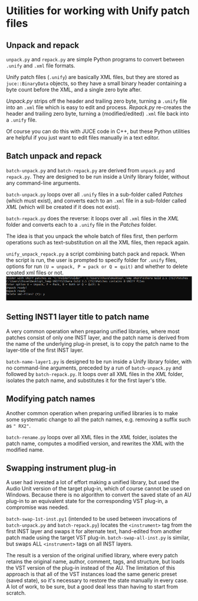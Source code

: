 # Utilities for working with Unify patch files

## Unpack and repack

`unpack.py` and `repack.py` are simple Python programs to convert between `.unify` and `.xml` file formats.

Unify patch files (`.unify`) are basically XML files, but they are stored as `juce::BinaryData` objects, so they have a small binary header containing a byte count before the XML, and a single zero byte after.

*Unpack.py* strips off the header and trailing zero byte, turning a `.unify` file into an `.xml` file which is easy to edit and process. *Repack.py* re-creates the header and trailing zero byte, turning a (modified/edited) `.xml` file back into a `.unify` file.

Of course you can do this with JUCE code in C++, but these Python utilities are helpful if you just want to edit files manually in a text editor.

## Batch unpack and repack

`batch-unpack.py` and `batch-repack.py` are derived from `unpack.py` and `repack.py`. They are designed to be run inside a Unify library folder, without any command-line arguments.

`batch-unpack.py` loops over all `.unify` files in a sub-folder called *Patches* (which must exist), and converts each to an `.xml` file in a sub-folder called *XML* (which will be created if it does not exist).

`batch-repack.py` does the reverse: it loops over all `.xml` files in the *XML* folder and converts each to a `.unify` file in the *Patches* folder.

The idea is that you unpack the whole batch of files first, then perform operations such as text-substitution on all the XML files, then repack again.

`unify_unpack_repack.py` a script combining batch pack and repack. When the script is run, the user is prompted to specify folder for `.unify` files, options for run `(U = unpack, P = pack or Q = quit)` and whether to delete created xml files or not.
![Screenshot](unpack_pack_1.PNG)

## Setting INST1 layer title to patch name

A very common operation when preparing unified libraries, where most patches consist of only one INST layer, and the patch name is derived from the name of the underlying plug-in preset, is to copy the patch name to the layer-title of the first INST layer.

`batch-name-layer1.py` is designed to be run inside a Unify library folder, with no command-line arguments, preceded by a run of `batch-unpack.py` and followed by `batch-repack.py`. It loops over all XML files in the *XML* folder, isolates the patch name, and substitutes it for the first layer's title.

## Modifying patch names

Another common operation when preparing unified libraries is to make some systematic change to all the patch names, e.g. removing a suffix such as `" RX2"`.

`batch-rename.py` loops over all XML files in the *XML* folder, isolates the patch name, computes a modified version, and rewrites the XML with the modified name.

## Swapping instrument plug-in

A user had invested a lot of effort making a unified library, but used the Audio Unit version of the target plug-in, which of course cannot be used on Windows. Because there is no algorithm to convert the saved state of an AU plug-in to an equivalent state for the corresponding VST plug-in, a compromise was needed.

`batch-swap-1st-inst.py1` (intended to be used between invocations of `batch-unpack.py` and `batch-repack.py`) locates the `<instrument>` tag from the first INST layer and swaps it for alternate text, hand-edited from another patch made using the target VST plug-in. `batch-swap-all-inst.py` is similar, but swaps ALL `<instrument>` tags on all INST layers.

The result is a version of the original unified library, where every patch retains the original name, author, comment, tags, and structure, but loads the VST version of the plug-in instead of the AU. The limitation of this approach is that all of the VST instances load the same generic preset (saved state), so it's necessary to restore the state manually in every case. A lot of work, to be sure, but a good deal less than having to start from scratch.